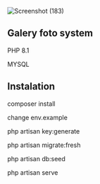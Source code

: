 ![Screenshot (183)](https://github.com/AbdilApta12/forukk3/assets/143693152/0367b292-507f-4219-a1a0-f7d46f775222)







## Galery foto system 

PHP 8.1

MYSQL

## Instalation

composer install

change env.example

php artisan key:generate

php artisan migrate:fresh

php artisan db:seed 

php artisan serve

